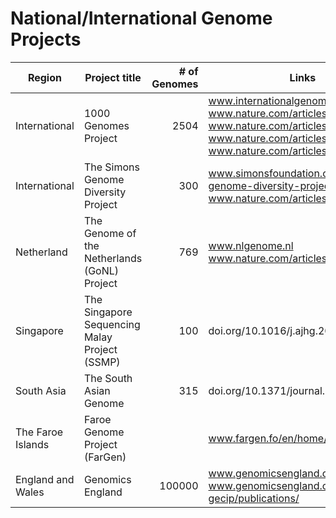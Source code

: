 # National/International Genome Projects

| Region | Project title | # of Genomes | Links | Start year | End year |
|---------|---------|-------------:|-----------|:----------:|:---------|
|International| 1000 Genomes Project | 2504 | www.internationalgenome.org <br/> www.nature.com/articles/nature11632 <br/> www.nature.com/articles/nature09534 <br/> www.nature.com/articles/nature15394 <br/> www.nature.com/articles/nature15393 | 2009 | 2015 |
|International| The Simons Genome Diversity Project | 300 | www.simonsfoundation.org/simons-genome-diversity-project <br/> www.nature.com/articles/nature18964 | -- | 2016 |
| Netherland | The Genome of the Netherlands (GoNL) Project | 769 | www.nlgenome.nl <br/> www.nature.com/articles/ng.3021|--| 2014|
|Singapore|The Singapore Sequencing Malay Project (SSMP)|100|doi.org/10.1016/j.ajhg.2012.12.005|--|2013|
|South Asia|The South Asian Genome|315|doi.org/10.1371/journal.pone.0102645|--|2014|
|The Faroe Islands|Faroe Genome Project (FarGen) | | www.fargen.fo/en/home/|--|--|
|England and Wales|Genomics England | 100000 | www.genomicsengland.co.uk/<br/>www.genomicsengland.co.uk/about-gecip/publications/|--|Ongoing|



